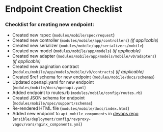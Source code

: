 # Endpoint Creation Checklist

### Checklist for creating new endpoint:

* Created new rspec (`modules/mobile/spec/request`)
* Created new controller (`modules/mobile/app/controllers`) _(if applicable)_
* Created new serializer (`modules/mobile/app/serializers/mobile`)
* Created new model (`modules/mobile/app/models`) _(if applicable)_
* Created new adapter (`modules/mobile/app/models/mobile/v0/adapters`) _(if applicable)_
* Created new pagination contract (`modules/mobile/app/models/mobile/v0/contracts`) _(if applicable)_
* Created $ref schema for new endpoint (`modules/mobile/docs/schemas`)
* Updated openapi.yaml for new endpoint (`modules/mobile/docs/openapi.yaml`)
* Added endpoint to routes.rb (`modules/mobile/config/routes.rb`)
* Created JSON schema for endpoint (`modules/mobile/spec/support/schemas`)
* Re-rendered HTML file (`modules/mobile/docs/index.html`)
* Added new endpoint to `api_mobile_components` in [devops repo](https://github.com/department-of-veterans-affairs/devops) (`ansible/deployment/config/revproxy-vagov/vars/nginx_components.yml`)
